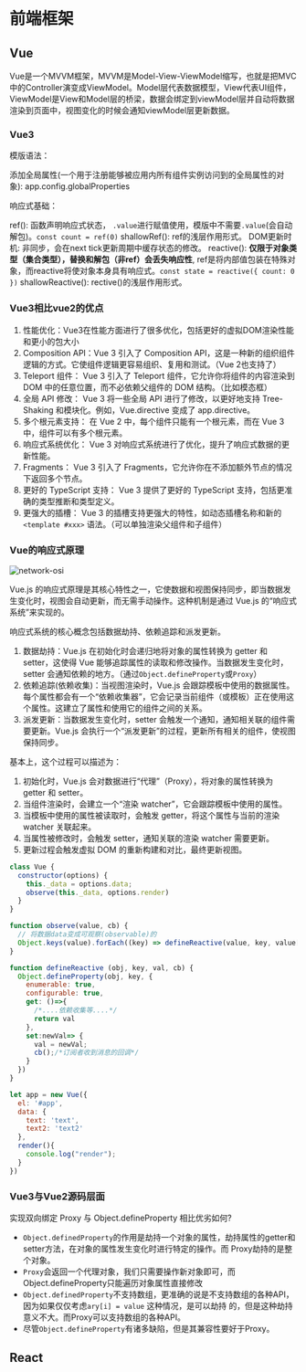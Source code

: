 # 前端框架

## Vue

Vue是一个MVVM框架，MVVM是Model-View-ViewModel缩写，也就是把MVC中的Controller演变成ViewModel。Model层代表数据模型，View代表UI组件，ViewModel是View和Model层的桥梁，数据会绑定到viewModel层并自动将数据渲染到页面中，视图变化的时候会通知viewModel层更新数据。

### Vue3

模版语法：

添加全局属性(一个用于注册能够被应用内所有组件实例访问到的全局属性的对象): app.config.globalProperties

响应式基础：

ref(): 函数声明响应式状态， `.value`进行赋值使用，模版中不需要`.value`(会自动解包)。`const count = ref(0)`
shallowRef(): ref的浅层作用形式。
DOM更新时机: 非同步，会在next tick更新周期中缓存状态的修改。
reactive(): **仅限于对象类型（集合类型），替换和解包（非ref）会丢失响应性**, ref是将内部值包装在特殊对象，而reactive将使对象本身具有响应式。`const state = reactive({ count: 0 })`
shallowReactive(): rective()的浅层作用形式。



### Vue3相比vue2的优点

1. 性能优化：Vue3在性能方面进行了很多优化，包括更好的虚拟DOM渲染性能和更小的包大小
2. Composition API：Vue 3 引入了 Composition API，这是一种新的组织组件逻辑的方式。它使组件逻辑更容易组织、复用和测试。（Vue 2也支持了）
3. Teleport 组件： Vue 3 引入了 Teleport 组件，它允许你将组件的内容渲染到 DOM 中的任意位置，而不必依赖父组件的 DOM 结构。（比如模态框）
4. 全局 API 修改： Vue 3 将一些全局 API 进行了修改，以更好地支持 Tree-Shaking 和模块化。例如，Vue.directive 变成了 app.directive。
5. 多个根元素支持： 在 Vue 2 中，每个组件只能有一个根元素，而在 Vue 3 中，组件可以有多个根元素。
6. 响应式系统优化： Vue 3 对响应式系统进行了优化，提升了响应式数据的更新性能。
7. Fragments： Vue 3 引入了 Fragments，它允许你在不添加额外节点的情况下返回多个节点。
8. 更好的 TypeScript 支持： Vue 3 提供了更好的 TypeScript 支持，包括更准确的类型推断和类型定义。
9. 更强大的插槽： Vue 3 的插槽支持更强大的特性，如动态插槽名称和新的 `<template #xxx>` 语法。（可以单独渲染父组件和子组件）

### Vue的响应式原理

![network-osi](/images/frame-vue.png "frame-vue")

Vue.js 的响应式原理是其核心特性之一，它使数据和视图保持同步，即当数据发生变化时，视图会自动更新，而无需手动操作。这种机制是通过 Vue.js 的“响应式系统”来实现的。

响应式系统的核心概念包括数据劫持、依赖追踪和派发更新。

1. 数据劫持：Vue.js 在初始化时会递归地将对象的属性转换为 getter 和 setter，这使得 Vue 能够追踪属性的读取和修改操作。当数据发生变化时，setter 会通知依赖的地方。（通过`Object.defineProperty`或`Proxy`）
2. 依赖追踪(依赖收集)：当视图渲染时，Vue.js 会跟踪模板中使用的数据属性。每个属性都会有一个“依赖收集器”，它会记录当前组件（或模板）正在使用这个属性。这建立了属性和使用它的组件之间的关系。
3. 派发更新：当数据发生变化时，setter 会触发一个通知，通知相关联的组件需要更新。Vue.js 会执行一个“派发更新”的过程，更新所有相关的组件，使视图保持同步。

基本上，这个过程可以描述为：

1. 初始化时，Vue.js 会对数据进行“代理”（Proxy），将对象的属性转换为 getter 和 setter。
2. 当组件渲染时，会建立一个“渲染 watcher”，它会跟踪模板中使用的属性。
3. 当模板中使用的属性被读取时，会触发 getter，将这个属性与当前的渲染 watcher 关联起来。
4. 当属性被修改时，会触发 setter，通知关联的渲染 watcher 需要更新。
5. 更新过程会触发虚拟 DOM 的重新构建和对比，最终更新视图。

```js
class Vue {
  constructor(options) {
    this._data = options.data;
    observe(this._data, options.render)
  }
}

function observe(value, cb) {
  // 将数据data变成可观察(observable)的
  Object.keys(value).forEach((key) => defineReactive(value, key, value[key] , cb))
}

function defineReactive (obj, key, val, cb) {
  Object.defineProperty(obj, key, {
    enumerable: true,
    configurable: true,
    get: ()=>{
      /*....依赖收集等....*/
      return val
    },
    set:newVal=> {
      val = newVal;
      cb();/*订阅者收到消息的回调*/
    }
  })
}

let app = new Vue({
  el: '#app',
  data: {
    text: 'text',
    text2: 'text2'
  },
  render(){
    console.log("render");
  }
})
```

### Vue3与Vue2源码层面

实现双向绑定 Proxy 与 Object.defineProperty 相比优劣如何?

- `Object.definedProperty`的作用是劫持一个对象的属性，劫持属性的getter和setter方法，在对象的属性发生变化时进行特定的操作。而 Proxy劫持的是整个对象。
- `Proxy`会返回一个代理对象，我们只需要操作新对象即可，而Object.defineProperty只能遍历对象属性直接修改
- `Object.definedProperty`不支持数组，更准确的说是不支持数组的各种API，因为如果仅仅考虑`ary[i] = value` 这种情况，是可以劫持 的，但是这种劫持意义不大。而Proxy可以支持数组的各种API。
- 尽管`Object.defineProperty`有诸多缺陷，但是其兼容性要好于Proxy。

## React
